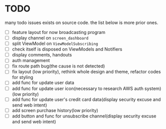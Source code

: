# TODO

many todo issues exists on source code.
the list below is more prior ones.

- [ ] feature layout for now broadcasting program
- [ ] display channel on `screen_dashboard`
- [ ] split ViewModel on `ViewModelSubscribing`
- [ ] check itself is disposed on ViewModels and Notifiers
- [ ] display comments, handouts
- [ ] auth management
- [ ] fix route path bug(the cause is not detected)
- [ ] fix layout (low priority), rethink whole design and theme, refactor codes for styling
- [ ] add func for update user data
- [ ] add func for update user icon(necessary to research AWS auth system)(low priority)
- [ ] add func for update user's credit card data(display security excuse and send web intent)
- [ ] add screen purchase history(low priority)
- [ ] add button and func for unsubscribe channel(display security excuse and send web intent)
